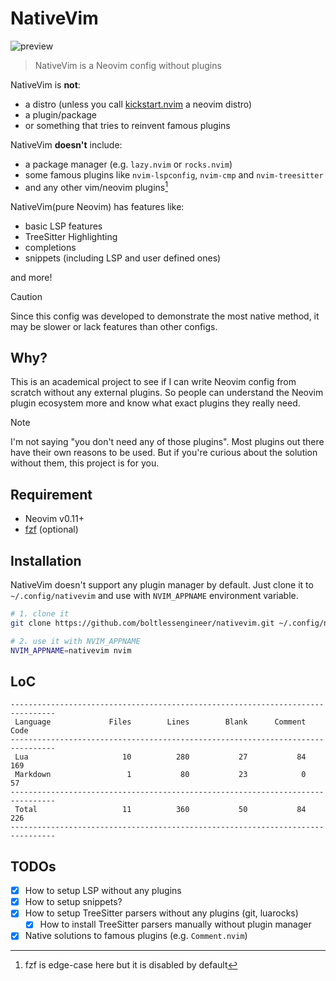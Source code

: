 # NativeVim

![preview](https://github.com/boltlessengineer/nativevim/assets/60088301/7d0c6841-6e4c-43e0-8982-dc58328f484c)

> NativeVim is a Neovim config without plugins

NativeVim is **not**:
- a distro (unless you call [kickstart.nvim] a neovim distro)
- a plugin/package
- or something that tries to reinvent famous plugins

NativeVim **doesn't** include:
- a package manager (e.g. `lazy.nvim` or `rocks.nvim`)
- some famous plugins like `nvim-lspconfig`, `nvim-cmp` and `nvim-treesitter`
- and any other vim/neovim plugins[^1]

NativeVim(pure Neovim) has features like:

- basic LSP features
- TreeSitter Highlighting
- completions
- snippets (including LSP and user defined ones)

and more!

> [!CAUTION]
> Since this config was developed to demonstrate the most native method, it may be slower or lack features than other configs.

## Why?

This is an academical project to see if I can write Neovim config from scratch without any external plugins.
So people can understand the Neovim plugin ecosystem more and know what exact plugins they really need.

> [!NOTE]
> I'm not saying "you don't need any of those plugins". Most plugins out there have their own reasons to be used.
> But if you're curious about the solution without them, this project is for you.

## Requirement

- Neovim v0.11+
- [fzf](https://github.com/junegunn/fzf) (optional)

## Installation

NativeVim doesn't support any plugin manager by default.
Just clone it to `~/.config/nativevim` and use with `NVIM_APPNAME` environment variable.

```sh
# 1. clone it
git clone https://github.com/boltlessengineer/nativevim.git ~/.config/nativevim

# 2. use it with NVIM_APPNAME
NVIM_APPNAME=nativevim nvim
```

## LoC

```
--------------------------------------------------------------------------------
 Language             Files        Lines        Blank      Comment         Code
--------------------------------------------------------------------------------
 Lua                     10          280           27           84          169
 Markdown                 1           80           23            0           57
--------------------------------------------------------------------------------
 Total                   11          360           50           84          226
--------------------------------------------------------------------------------
```

## TODOs

- [x] How to setup LSP without any plugins
- [x] How to setup snippets?
- [x] How to setup TreeSitter parsers without any plugins (git, luarocks)
  - [x] How to install TreeSitter parsers manually without plugin manager
- [x] Native solutions to famous plugins (e.g. `Comment.nvim`)

[^1]: fzf is edge-case here but it is disabled by default

[kickstart.nvim]: https://github.com/nvim-lua/kickstart.nvim
